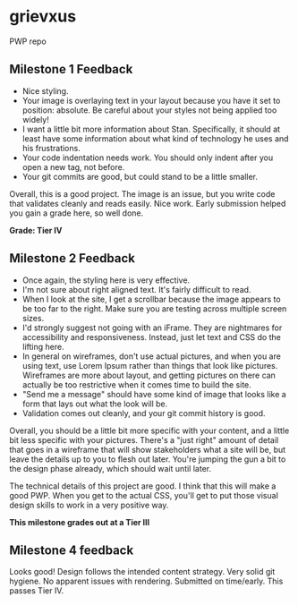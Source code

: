 # grievxus
PWP repo 

## Milestone 1 Feedback
* Nice styling.
* Your image is overlaying text in your layout because you have it set to position: absolute.  Be careful about your styles not being applied too widely!
* I want a little bit more information about Stan.  Specifically, it should at least have some information about what kind of technology he uses and his frustrations.
* Your code indentation needs work.  You should only indent after you open a new tag, not before.
* Your git commits are good, but could stand to be a little smaller.

Overall, this is a good project.  The image is an issue, but you write code that validates cleanly and reads easily.  Nice work.  Early submission helped you gain a grade here, so well done.

**Grade: Tier IV**

## Milestone 2 Feedback
* Once again, the styling here is very effective.
* I'm not sure about right aligned text.  It's fairly difficult to read.
* When I look at the site, I get a scrollbar because the image appears to be too far to the right.  Make sure you are testing across multiple screen sizes.
* I'd strongly suggest not going with an iFrame.  They are nightmares for accessibility and responsiveness.  Instead, just let text and CSS do the lifting here.
* In general on wireframes, don't use actual pictures, and when you are using text, use Lorem Ipsum rather than things that look like pictures.  Wireframes are more about layout, and getting pictures on there can actually be too restrictive when it comes time to build the site.
* "Send me a message" should have some kind of image that looks like a form that lays out what the look will be.
* Validation comes out cleanly, and your git commit history is good.

Overall, you should be a little bit more specific with your content, and a little bit less specific with your pictures.  There's a "just right" amount of detail that goes in a wireframe that will show stakeholders what a site will be, but leave the details up to you to flesh out later.  You're jumping the gun a bit to the design phase already, which should wait until later. 

The technical details of this project are good.  I think that this will make a good PWP.  When you get to the actual CSS, you'll get to put those visual design skills to work in a very positive way.

**This milestone grades out at a Tier III**

## Milestone 4 feedback
Looks good! Design follows the intended content strategy. Very solid git hygiene. No apparent issues with rendering. Submitted on time/early. This passes Tier IV.
